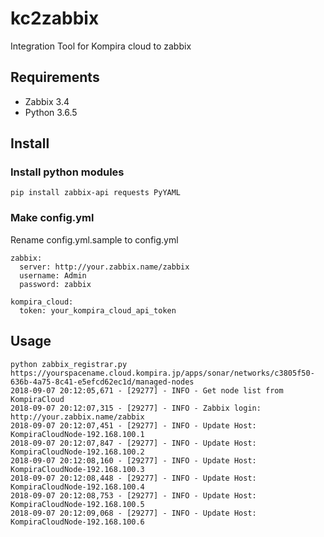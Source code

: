 # kc2zabbix
Integration Tool for Kompira cloud to zabbix

## Requirements
- Zabbix 3.4
- Python 3.6.5


## Install

### Install python modules
```
pip install zabbix-api requests PyYAML
```

### Make config.yml

Rename config.yml.sample to config.yml

```
zabbix:
  server: http://your.zabbix.name/zabbix
  username: Admin
  password: zabbix

kompira_cloud:
  token: your_kompira_cloud_api_token
```

## Usage

```
python zabbix_registrar.py https://yourspacename.cloud.kompira.jp/apps/sonar/networks/c3805f50-636b-4a75-8c41-e5efcd62ec1d/managed-nodes
2018-09-07 20:12:05,671 - [29277] - INFO - Get node list from KompiraCloud
2018-09-07 20:12:07,315 - [29277] - INFO - Zabbix login: http://your.zabbix.name/zabbix
2018-09-07 20:12:07,451 - [29277] - INFO - Update Host: KompiraCloudNode-192.168.100.1
2018-09-07 20:12:07,847 - [29277] - INFO - Update Host: KompiraCloudNode-192.168.100.2
2018-09-07 20:12:08,160 - [29277] - INFO - Update Host: KompiraCloudNode-192.168.100.3
2018-09-07 20:12:08,448 - [29277] - INFO - Update Host: KompiraCloudNode-192.168.100.4
2018-09-07 20:12:08,753 - [29277] - INFO - Update Host: KompiraCloudNode-192.168.100.5
2018-09-07 20:12:09,068 - [29277] - INFO - Update Host: KompiraCloudNode-192.168.100.6
```
